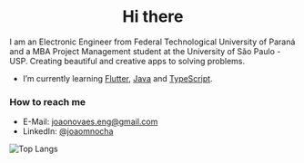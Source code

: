<h1 align="center">Hi there</h1>

I am an Electronic Engineer from Federal Technological University of Paraná and a MBA Project Management student at the University of São Paulo - USP. Creating beautiful and creative apps to solving problems.

- I’m currently learning [Flutter](https://docs.flutter.dev/), [Java](https://docs.oracle.com/en/java/) and [TypeScript](https://www.typescriptlang.org/docs/).

### How to reach me
- E-Mail: [joaonovaes.eng@gmail.com](mailto:joaonovaes.eng@gmail.com)
- LinkedIn: [@joaomnocha](https://www.linkedin.com/in/joaomnocha/)



![Top Langs](https://github-readme-stats.vercel.app/api/top-langs/?username=JohnSeavon&layout=compact)
<!-- ![GitHub stats](https://github-readme-stats.vercel.app/api?username=JohnSeavon&show_icons=true&count_private=true?) -->
